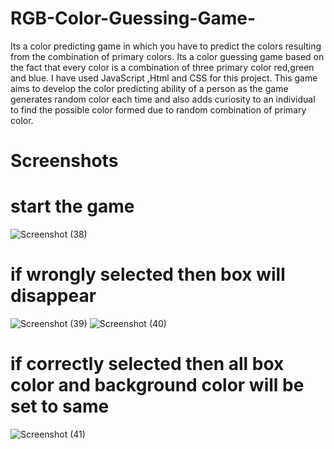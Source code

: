 # RGB-Color-Guessing-Game-
Its a color predicting game in which you have to predict the colors resulting from the combination of primary colors.
Its a color guessing game based on the fact that every color is a combination of three primary color red,green and blue. I have used JavaScript ,Html and CSS for this project. This game aims to develop the color predicting ability of a person as the game generates random color each time and also adds  curiosity to an individual to find the possible color formed due to random combination of primary color.
# Screenshots
  # start the game
![Screenshot (38)](https://user-images.githubusercontent.com/103360091/221349015-a5921d39-48ee-4187-828a-aec6dd0a28ba.png)
  # if wrongly selected then box will disappear
![Screenshot (39)](https://user-images.githubusercontent.com/103360091/221349020-6f269eb5-895c-41fa-8653-f5a8921dc485.png)
![Screenshot (40)](https://user-images.githubusercontent.com/103360091/221349023-27703cac-e7a7-44c1-9707-64b5b55f72e7.png)

  # if correctly selected then all box color and background color will be set to same 
![Screenshot (41)](https://user-images.githubusercontent.com/103360091/221349025-79a76944-0b29-4fb5-aa57-217ab42c773e.png)
